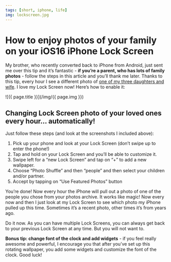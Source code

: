 ```yaml
---
tags: [short, iphone, life]
img: lockscreen.jpg
---
```


# How to enjoy photos of your family on your iOS16 iPhone Lock Screen

My brother, who recently converted back to iPhone from Android, just sent me over this tip and it’s fantastic - **if you’re a parent, who has lots of family photos** - follow the steps in this article and you’ll thank me later. Thanks to this tip, every hour I see a different photo of [one of my three daughters and wife](/about). I love my Lock Screen now! Here’s how to enable it: 

<!--More-->

![{{ page.title }}](/img/{{ page.img }})

## Changing Lock Screen photo of your loved ones every hour… automatically!

Just follow these steps (and look at the screenshots I included above):

1. Pick up your phone and look at your Lock Screen (don’t swipe up to enter the phone!)
2. Tap and hold on your Lock Screen and you’ll be able to customize it.
3. Swipe left for a “new Lock Screen” and tap on “+” to add a new wallpaper.
4. Choose “Photo Shuffle” and then “people” and then select your children and/or partner.
5. Accept by tapping on “Use Featured Photos” button

You’re done! Now every hour the iPhone will pull out a photo of one of the people you chose from your photos archive. It works like magic! Now every now and then I just look at my Lock Screen to see which photo my iPhone pulled up this time. Sometimes it’s a recent photo, other times it’s from years ago.

Do it now. As you can have multiple Lock Screens, you can always get back to your previous Lock Screen at any time. But you will not want to.

**Bonus tip: change font of the clock and add widgets** - if you feel really awesome and powerful, I encourage you that after you’ve set up this rotating wallpaper, you add some widgets and customize the font of the clock. Good luck!

[n]: https://michael.gratis/nozbe